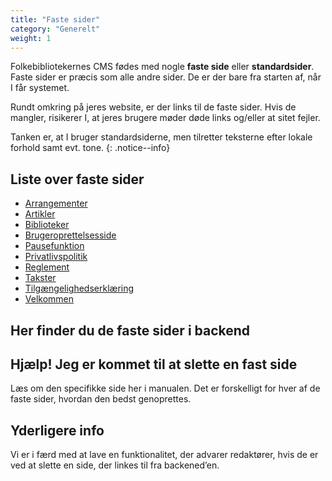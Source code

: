 ```yaml
---
title: "Faste sider"
category: "Generelt"
weight: 1
---
```

Folkebibliotekernes CMS fødes med nogle **faste side** eller **standardsider**. Faste sider er præcis som alle andre sider. De er der bare fra starten af, når I får systemet.

Rundt omkring på jeres website, er der links til de faste sider. Hvis de mangler, risikerer I, at jeres brugere møder døde links og/eller at sitet fejler. 

Tanken er, at I bruger standardsiderne, men tilretter teksterne efter lokale forhold samt evt. tone.
{: .notice--info}

## Liste over faste sider
- [Arrangementer](https://danskernesdigitalebibliotek.github.io/folkebibliotekernes_cms_manual/main/indhold/listeside-arrangementer/)
- [Artikler](https://danskernesdigitalebibliotek.github.io/folkebibliotekernes_cms_manual/main/indhold/listeside-artikler/)
- [Biblioteker](https://danskernesdigitalebibliotek.github.io/folkebibliotekernes_cms_manual/main/indhold/listeside-biblioteker/)
- [Brugeroprettelsesside](https://danskernesdigitalebibliotek.github.io/folkebibliotekernes_cms_manual/main/indhold/brugeroprettelsesside/)
- [Pausefunktion](https://danskernesdigitalebibliotek.github.io/folkebibliotekernes_cms_manual/main/indhold/pausefunktion/)
- [Privatlivspolitik](https://danskernesdigitalebibliotek.github.io/folkebibliotekernes_cms_manual/main/indhold/privatlivspolitik/)
- [Reglement](https://danskernesdigitalebibliotek.github.io/folkebibliotekernes_cms_manual/main/indhold/reglement/)
- [Takster](https://danskernesdigitalebibliotek.github.io/folkebibliotekernes_cms_manual/main/indhold/takster/)
- [Tilgængelighedserklæring](https://danskernesdigitalebibliotek.github.io/folkebibliotekernes_cms_manual/main/indhold/tilgaengelighedserklaering/)
- [Velkommen](https://danskernesdigitalebibliotek.github.io/folkebibliotekernes_cms_manual/main/indhold/velkommen/)

## Her finder du de faste sider i backend

## Hjælp! Jeg er kommet til at slette en fast side
Læs om den specifikke side her i manualen. Det er forskelligt for hver af de faste sider, hvordan den bedst genoprettes.

## Yderligere info
Vi er i færd med at lave en funktionalitet, der advarer redaktører, hvis de er ved at slette en side, der linkes til fra backened’en.


